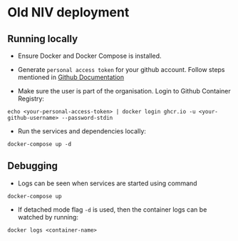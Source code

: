 # Old NIV deployment

## Running locally

 - Ensure Docker and Docker Compose is installed.

 - Generate `personal access token` for your github account. Follow steps mentioned in [Github Documentation](https://docs.github.com/en/enterprise-server@3.4/authentication/keeping-your-account-and-data-secure/managing-your-personal-access-tokens)

 - Make sure the user is part of the organisation. Login to Github Container Registry:

 ```
 echo <your-personal-access-token> | docker login ghcr.io -u <your-github-username> --password-stdin

 ```

 - Run the services and dependencies locally:

 ```
 docker-compose up -d
 ```


## Debugging

 - Logs can be seen when services are started using command

 ```
 docker-compose up
 ```

 - If detached mode flag `-d` is used, then the container logs can be watched by running:

 ```
 docker logs <container-name>
 ```
